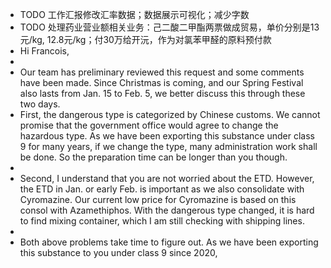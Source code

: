 - TODO 工作汇报修改汇率数据；数据展示可视化；减少字数
- TODO 处理药业营业额相关业务：己二酸二甲酯两票做成贸易，单价分别是13元/kg, 12.8元/kg；付30万给开沅，作为对氯苯甲醛的原料预付款
- Hi Francois,
-
- Our team has preliminary reviewed this request and some comments have been made. Since Christmas is coming, and our Spring Festival also lasts from Jan. 15 to Feb. 5, we better discuss this through these two days.
- First, the dangerous type is categorized by Chinese customs. We cannot promise that the government office would agree to change the hazardous type. As we have been exporting this substance under class 9 for many years, if we change the type, many administration work shall be done. So the preparation time can be longer than you though.
-
- Second, I understand that you are not worried about the ETD. However, the ETD in Jan. or early Feb. is important as we also consolidate with Cyromazine. Our current low price for Cyromazine is based on this consol with Azamethiphos. With the dangerous type changed, it is hard to find mixing container, which I am still checking with shipping lines.
-
- Both above problems take time to figure out. As we have been exporting this substance to you under class 9 since 2020,